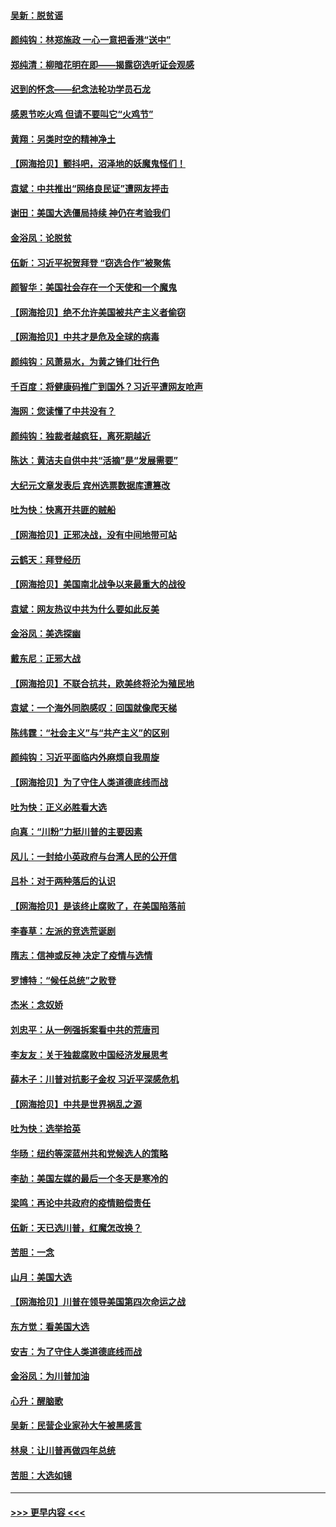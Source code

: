#### [吴新：脱贫谣](../pages/nsc993/n12580839.md?t=11290702) 
#### [颜纯钩：林郑施政 一心一意把香港“送中”](../pages/nsc993/n12580805.md?t=11290702) 
#### [郑纯清：柳暗花明在即——揭露窃选听证会观感](../pages/nsc993/n12580795.md?t=11290702) 
#### [迟到的怀念——纪念法轮功学员石龙](../pages/nsc993/n12580245.md?t=11290702) 
#### [感恩节吃火鸡  但请不要叫它“火鸡节”](../pages/nsc993/n12580252.md?t=11290702) 
#### [黄翔：另类时空的精神净土](../pages/nsc993/n12578638.md?t=11290702) 
#### [【网海拾贝】颤抖吧，沼泽地的妖魔鬼怪们！](../pages/nsc993/n12578552.md?t=11290702) 
#### [袁斌：中共推出“网络良民证”遭网友抨击](../pages/nsc993/n12578511.md?t=11290702) 
#### [谢田：美国大选僵局持续 神仍在考验我们](../pages/nsc993/n12577432.md?t=11290702) 
#### [金浴凤：论脱贫](../pages/nsc993/n12576386.md?t=11290702) 
#### [伍新：习近平祝贺拜登 “窃选合作”被聚焦](../pages/nsc993/n12576358.md?t=11290702) 
#### [颜智华：美国社会存在一个天使和一个魔鬼](../pages/nsc993/n12574299.md?t=11290702) 
#### [【网海拾贝】绝不允许美国被共产主义者偷窃](../pages/nsc993/n12573396.md?t=11290702) 
#### [【网海拾贝】中共才是危及全球的病毒](../pages/nsc993/n12571204.md?t=11290702) 
#### [颜纯钩：风萧易水，为黄之锋们壮行色](../pages/nsc993/n12571487.md?t=11290702) 
#### [千百度：将健康码推广到国外？习近平遭网友呛声](../pages/nsc993/n12570808.md?t=11290702) 
#### [海网：您读懂了中共没有？](../pages/nsc993/n12570487.md?t=11290702) 
#### [颜纯钩：独裁者越疯狂，离死期越近](../pages/nsc993/n12569055.md?t=11290702) 
#### [陈达：黄洁夫自供中共“活摘”是“发展需要”](../pages/nsc993/n12568541.md?t=11290702) 
#### [大纪元文章发表后 宾州选票数据库遭篡改](../pages/nsc993/n12568105.md?t=11290702) 
#### [吐为快：快离开共匪的贼船](../pages/nsc993/n12568462.md?t=11290702) 
#### [【网海拾贝】正邪决战，没有中间地带可站](../pages/nsc993/n12568439.md?t=11290702) 
#### [云鹤天：拜登经历](../pages/nsc993/n12567294.md?t=11290702) 
#### [【网海拾贝】美国南北战争以来最重大的战役](../pages/nsc993/n12567247.md?t=11290702) 
#### [袁斌：网友热议中共为什么要如此反美](../pages/nsc993/n12567162.md?t=11290702) 
#### [金浴凤：美选探幽](../pages/nsc993/n12567147.md?t=11290702) 
#### [戴东尼：正邪大战](../pages/nsc993/n12567033.md?t=11290702) 
#### [【网海拾贝】不联合抗共，欧美终将沦为殖民地](../pages/nsc993/n12565068.md?t=11290702) 
#### [袁斌：一个海外同胞感叹：回国就像爬天梯](../pages/nsc993/n12564986.md?t=11290702) 
#### [陈纬霆：“社会主义”与“共产主义”的区别](../pages/nsc993/n12562417.md?t=11290702) 
#### [颜纯钩：习近平面临内外麻烦自我周旋](../pages/nsc993/n12563356.md?t=11290702) 
#### [【网海拾贝】为了守住人类道德底线而战](../pages/nsc993/n12562542.md?t=11290702) 
#### [吐为快：正义必胜看大选](../pages/nsc993/n12561967.md?t=11290702) 
#### [向真：“川粉”力挺川普的主要因素](../pages/nsc993/n12560774.md?t=11290702) 
#### [风儿：一封给小英政府与台湾人民的公开信](../pages/nsc993/n12560581.md?t=11290702) 
#### [吕朴：对于两种落后的认识](../pages/nsc993/n12560492.md?t=11290702) 
#### [【网海拾贝】是该终止腐败了，在美国陷落前](../pages/nsc993/n12559936.md?t=11290702) 
#### [李春草：左派的竞选荒诞剧](../pages/nsc993/n12558380.md?t=11290702) 
#### [隋志：信神或反神 决定了疫情与选情](../pages/nsc993/n12558255.md?t=11290702) 
#### [罗博特：“候任总统”之败登](../pages/nsc993/n12558189.md?t=11290702) 
#### [杰米：念奴娇](../pages/nsc993/n12558174.md?t=11290702) 
#### [刘忠平：从一例强拆案看中共的荒唐司](../pages/nsc993/n12558036.md?t=11290702) 
#### [李友友：关于独裁腐败中国经济发展思考](../pages/nsc993/n12558004.md?t=11290702) 
#### [薛木子：川普对抗影子金权 习近平深感危机](../pages/nsc993/n12557342.md?t=11290702) 
#### [【网海拾贝】中共是世界祸乱之源](../pages/nsc993/n12555353.md?t=11290702) 
#### [吐为快：选举拾英](../pages/nsc993/n12555041.md?t=11290702) 
#### [华旸：纽约等深蓝州共和党候选人的策略](../pages/nsc993/n12554309.md?t=11290702) 
#### [李劼：美国左媒的最后一个冬天是寒冷的](../pages/nsc993/n12552947.md?t=11290702) 
#### [梁鸣：再论中共政府的疫情赔偿责任](../pages/nsc993/n12553012.md?t=11290702) 
#### [伍新：天已选川普，红魔怎改换？](../pages/nsc993/n12552970.md?t=11290702) 
#### [苦胆：一念](../pages/nsc993/n12552957.md?t=11290702) 
#### [山月：美国大选](../pages/nsc993/n12552446.md?t=11290702) 
#### [【网海拾贝】川普在领导美国第四次命运之战](../pages/nsc993/n12551973.md?t=11290702) 
#### [东方觉：看美国大选](../pages/nsc993/n12551647.md?t=11290702) 
#### [安吉：为了守住人类道德底线而战](../pages/nsc993/n12551111.md?t=11290702) 
#### [金浴凤：为川普加油](../pages/nsc993/n12551085.md?t=11290702) 
#### [心升：醒脑歌](../pages/nsc993/n12550984.md?t=11290702) 
#### [吴新：民营企业家孙大午被黑感言](../pages/nsc993/n12550656.md?t=11290702) 
#### [林泉：让川普再做四年总统](../pages/nsc993/n12550640.md?t=11290702) 
#### [苦胆：大选如镜](../pages/nsc993/n12550630.md?t=11290702) 

----
#### [ >>> 更早内容 <<< ](../indexes/nsc993-earlier.md)
